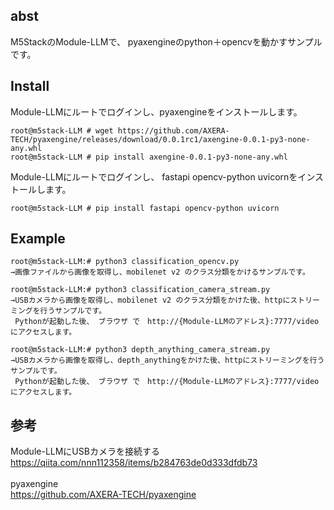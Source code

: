 ## abst
M5StackのModule-LLMで、
pyaxengineのpython＋opencvを動かすサンプルです。

## Install

Module-LLMにルートでログインし、pyaxengineをインストールします。
```
root@m5stack-LLM # wget https://github.com/AXERA-TECH/pyaxengine/releases/download/0.0.1rc1/axengine-0.0.1-py3-none-any.whl
root@m5stack-LLM # pip install axengine-0.0.1-py3-none-any.whl
```
Module-LLMにルートでログインし、 fastapi opencv-python uvicornをインストールします。
```
root@m5stack-LLM # pip install fastapi opencv-python uvicorn
```
## Example

```
root@m5stack-LLM:# python3 classification_opencv.py
→画像ファイルから画像を取得し、mobilenet v2 のクラス分類をかけるサンプルです。

root@m5stack-LLM:# python3 classification_camera_stream.py
→USBカメラから画像を取得し、mobilenet v2 のクラス分類をかけた後、httpにストリーミングを行うサンプルです。
 Pythonが起動した後、 ブラウザ で　http://{Module-LLMのアドレス}:7777/video　にアクセスします。

root@m5stack-LLM:# python3 depth_anything_camera_stream.py
→USBカメラから画像を取得し、depth_anythingをかけた後、httpにストリーミングを行うサンプルです。
 Pythonが起動した後、 ブラウザ で　http://{Module-LLMのアドレス}:7777/video　にアクセスします。
```





## 参考

Module-LLMにUSBカメラを接続する <br>
https://qiita.com/nnn112358/items/b284763de0d333dfdb73 <br>
 <br>
pyaxengine <br>
https://github.com/AXERA-TECH/pyaxengine <br>

